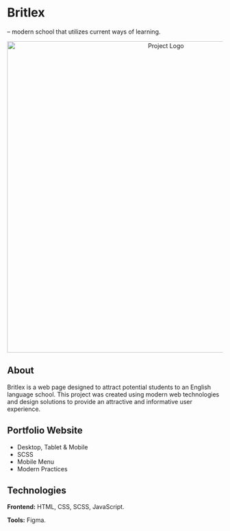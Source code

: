 # Britlex
&ndash; modern school that utilizes current ways of learning.


<p align="center">
      <img src="https://i.ibb.co/TWWBRKh/Cover.png" alt="Project Logo" width="726">
</p>

## About

Britlex is a web page designed to attract potential students to an English language school. This project was created using modern web technologies and design solutions to provide an attractive and informative user experience.

## Portfolio Website

- Desktop, Tablet & Mobile
- SCSS
- Mobile Menu
- Modern Practices

## Technologies

**Frontend:** HTML, CSS, SCSS, JavaScript.

**Tools:** Figma.
